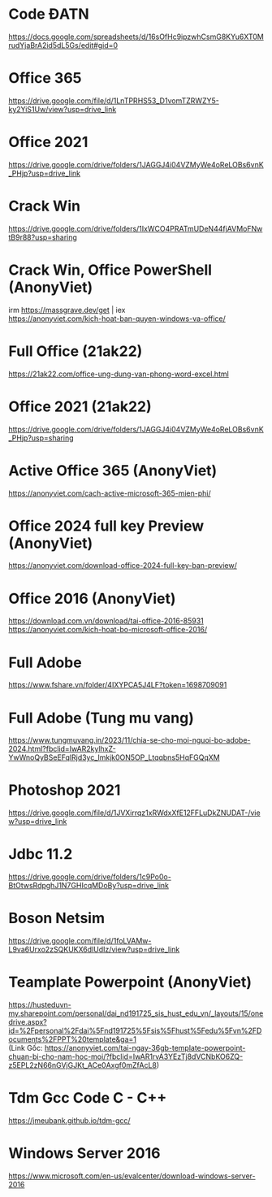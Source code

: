 # Code ĐATN
https://docs.google.com/spreadsheets/d/16sOfHc9ipzwhCsmG8KYu6XT0MrudYjaBrA2id5dL5Gs/edit#gid=0
# Office 365
https://drive.google.com/file/d/1LnTPRHS53_D1vomTZRWZY5-ky2YiS1Uw/view?usp=drive_link
# Office 2021
https://drive.google.com/drive/folders/1JAGGJ4i04VZMyWe4oReLOBs6vnK_PHjp?usp=drive_link
# Crack Win
https://drive.google.com/drive/folders/1IxWCO4PRATmUDeN44fjAVMoFNwtB9r88?usp=sharing
# Crack Win, Office PowerShell (AnonyViet)
irm https://massgrave.dev/get | iex </br>
https://anonyviet.com/kich-hoat-ban-quyen-windows-va-office/
# Full Office (21ak22)
https://21ak22.com/office-ung-dung-van-phong-word-excel.html
# Office 2021 (21ak22)
https://drive.google.com/drive/folders/1JAGGJ4i04VZMyWe4oReLOBs6vnK_PHjp?usp=sharing
# Active Office 365 (AnonyViet)
https://anonyviet.com/cach-active-microsoft-365-mien-phi/
# Office 2024 full key Preview (AnonyViet)
https://anonyviet.com/download-office-2024-full-key-ban-preview/
# Office 2016 (AnonyViet)
https://download.com.vn/download/tai-office-2016-85931 </br>
https://anonyviet.com/kich-hoat-bo-microsoft-office-2016/
# Full Adobe
https://www.fshare.vn/folder/4IXYPCA5J4LF?token=1698709091
# Full Adobe (Tung mu vang)
https://www.tungmuvang.in/2023/11/chia-se-cho-moi-nguoi-bo-adobe-2024.html?fbclid=IwAR2kylhxZ-YwWnoQyBSeEFqlRjd3yc_lmkjk0ON5OP_Ltqqbns5HqFGQqXM
# Photoshop 2021
https://drive.google.com/file/d/1JVXirrqz1xRWdxXfE12FFLuDkZNUDAT-/view?usp=drive_link
# Jdbc 11.2
https://drive.google.com/drive/folders/1c9Po0o-BtOtwsRdpghJ1N7GHIcqMDoBy?usp=drive_link
# Boson Netsim
https://drive.google.com/file/d/1foLVAMw-L9va6Urxo2zSQKUKX6dlUdIz/view?usp=drive_link
# Teamplate Powerpoint (AnonyViet)
https://husteduvn-my.sharepoint.com/personal/dai_nd191725_sis_hust_edu_vn/_layouts/15/onedrive.aspx?id=%2Fpersonal%2Fdai%5Fnd191725%5Fsis%5Fhust%5Fedu%5Fvn%2FDocuments%2FPPT%20template&ga=1 </br>
(Link Gốc: https://anonyviet.com/tai-ngay-36gb-template-powerpoint-chuan-bi-cho-nam-hoc-moi/?fbclid=IwAR1rvA3YEzTj8dVCNbKO6ZQ-z5EPL2zN66nGVjGJKt_ACe0Axgf0mZfAcL8)
# Tdm Gcc Code C - C++
https://jmeubank.github.io/tdm-gcc/
# Windows Server 2016
https://www.microsoft.com/en-us/evalcenter/download-windows-server-2016

